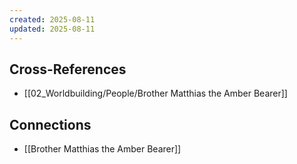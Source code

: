 ```yaml
---
created: 2025-08-11
updated: 2025-08-11
---
```




## Cross-References

- [[02_Worldbuilding/People/Brother Matthias the Amber Bearer]]


## Connections

- [[Brother Matthias the Amber Bearer]]
